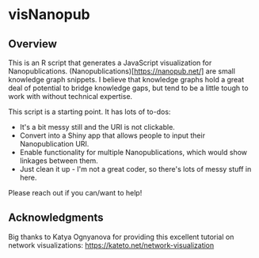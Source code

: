# visNanopub
## Overview
This is an R script that generates a JavaScript visualization for Nanopublications. (Nanopublications)[https://nanopub.net/] are small knowledge graph snippets. I believe that knowledge graphs hold a great deal of potential to bridge knowledge gaps, but tend to be a little tough to work with without technical expertise.

This script is a starting point. It has lots of to-dos:
- It's a bit messy still and the URI is not clickable.
- Convert into a Shiny app that allows people to input their Nanopublication URI.
- Enable functionality for multiple Nanopublications, which would show linkages between them.
- Just clean it up - I'm not a great coder, so there's lots of messy stuff in here.

Please reach out if you can/want to help!

## Acknowledgments
Big thanks to Katya Ognyanova for providing this excellent tutorial on network visualizations: https://kateto.net/network-visualization
